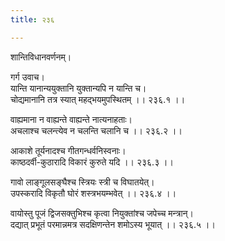 ```yaml
---
title: २३६

---
```

शान्तिविधानवर्णनम्।  
  
गर्ग उवाच।  
यान्ति यानान्ययुक्तानि युक्तान्यपि न यान्ति च।  
चोद्यमानानि तत्र स्यात् महद्भयमुपस्थितम् ।। २३६.१ ।।  
  
वाह्यमाना न वाह्यन्ते वाह्यन्ते नात्यनाहताः।  
अचलाश्च चलन्त्येव न चलन्ति चलानि च ।। २३६.२ ।।  
  
आकाशे तूर्यनादश्च गीतगन्धर्वनिस्वनाः।  
काष्ठदर्वी-कुठारादि विकारं कुरुते यदि ।। २३६.३ ।।  
  
गावो लाङ्गूलसङ्घैश्च स्त्रियः स्त्री च विघातयेत्।  
उपस्करादि विकृतौ घोरं शस्त्रभयम्भवेत् ।। २३६.४ ।।  
  
वायोस्तु पूजं द्विजसक्तुभिश्च कृत्वा नियुक्तांश्च जपेच्च मन्त्रान्।  
दद्यात् प्रभूतं परमान्नमत्र सदक्षिणन्तेन शमोऽस्य भूयात् ।। २३६.५ ।।